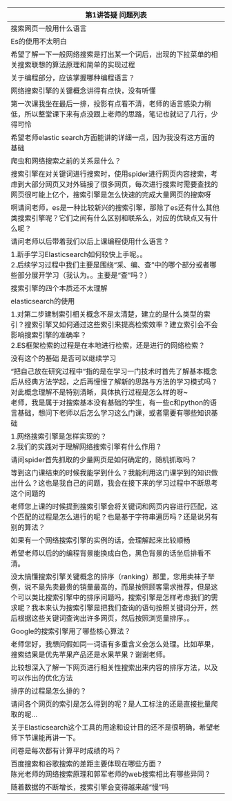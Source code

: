 | 第1讲答疑&nbsp;问题列表  |
|--------------|
|搜索网页一般用什么语言|
|Es的使用不太明白|
|希望了解一下一般网络搜索是打出某一个词后，出现的下拉菜单的相关搜索联想的算法原理和简单的实现过程|
|关于编程部分，应该掌握哪种编程语言？|
|网络搜索引擎的关键概念讲得有点快，没有听懂|
|第一次课我坐在最后一排，投影有点看不清，老师的语言感染力稍低，所以整堂课下来有点没跟上老师的思路，笔记也就记了几行，少得可怜|
|希望老师elastic search方面能讲的详细一点，因为我没有这方面的基础|
|爬虫和网络搜索之前的关系是什么？|
|搜索引擎在对关键词进行搜索时，使用spider进行网页内容搜索，考虑到大部分网页又对外链接了很多网页，每次进行搜索时需要查找的网页很可能上亿个，搜索引擎是怎么快速的完成大量网页的搜索呀|
|啊请问老师，es是一种比较新兴的搜索引擎，那除了es还有什么其他类搜索引擎呢？它们之间有什么区别和联系么，对应的优缺点又有什么呢？|
|请问老师以后带着我们以后上课编程使用什么语言？|
|1.新手学习Elasticsearch如何较快上手呢。。<br/>2.后续学习过程中我们主要是围绕“采、编、查”中的哪个部分或者哪些部分展开学习（我认为。。主要是“查”吗？）|
|搜索引擎的四个本质还不太理解|
|elasticsearch的使用|
|1.对第二步建制索引相关概念不是太清楚，建立的是什么类型的索引？搜索引擎又如何通过这些索引来提高检索效率？建立索引会不会影响搜索引擎的准确率？<br/>2.ES框架检索的过程是在本地进行检索，还是进行的网络检索？|
|没有这个的基础  是否可以继续学习|
|“把自己放在研究过程中”指的是在学习一门技术时首先了解基本概念后从经典方法学起，之后再慢慢了解新的思路与方法的学习模式吗？对此概念理解不是特别清晰，具体执行过程是怎么样的呀~<br/>老师，我是属于对搜索基本没有基础的学生，有一些c和python的语言基础，想问下老师以后怎么学习这么门课，或者需要有哪些知识基础|
|1.网络搜索引擎是怎样实现的？<br/>2.我们的实践对于理解网络搜索引擎有什么作用？|
|请问spider首先抓取的少量网页是如何确定的，随机抓取吗？|
|等到这门课结束的时候我能学到什么？我能利用这门课学到的知识做出什么？这也是我自己的问题，我会在接下来的学习过程中不断思考这个问题的|
|老师您上课的时候提到搜索引擎会将关键词和网页内容进行匹配，这个匹配的过程是怎么进行的呢？也是基于字符串遍历吗？还是说另有别的算法？|
|如果有一个网络搜索引擎的实例的话，会理解起来比较顺畅|
|希望老师以后的的编程背景能换成白色，黑色背景的话坐后排看不清。|
|没太搞懂搜索引擎关键概念的排序（ranking）那里，您用卖袜子举例，说不是先卖最贵的销量最高的，而是按照顾客需求推荐，但是这个可以类比搜索引擎中的排序问题吗，搜索引擎是怎样考虑我们的需求呢？我本来认为搜索引擎是把我们查询的语句按照关键词分开，然后根据这些关键词查询出许多网页，然后按照浏览量排序。。|
|Google的搜索引擎用了哪些核心算法？|
|老师您好，我想问假如同一词语有多重含义会怎么处理。比如苹果，搜索结果是优先苹果产品还是水果苹果？谢谢老师。|
|比较想深入了解一下网页进行相关性搜索出来内容的排序方法，以及可以作出的优化方法|
|排序的过程是怎么排的？|
|请问各个网页的索引是怎么得到的呢？是人工标注的还是直接批量爬取的呢…|
|关于Elasticsearch这个工具的用途和设计目的还不是很明确，希望老师下节课能再讲一下。|
|问卷是每次都有计算平时成绩的吗？|
|百度搜索和谷歌搜索的差距主要体现在哪些方面？<br/>陈光老师的网络搜索原理和郭军老师的web搜索相比有哪些异同？|
|随着数据的不断增长，搜索引擎会变得越来越“慢”吗|